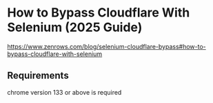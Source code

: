 # How to Bypass Cloudflare With Selenium (2025 Guide) #

<https://www.zenrows.com/blog/selenium-cloudflare-bypass#how-to-bypass-cloudflare-with-selenium>

## Requirements ##

chrome version 133 or above is required
